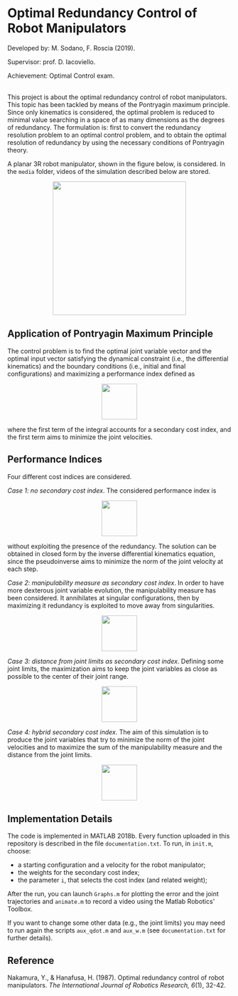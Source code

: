 # Optimal Redundancy Control of Robot Manipulators
Developed by: M. Sodano, F. Roscia (2019).

Supervisor: prof. D. Iacoviello.

Achievement: Optimal Control exam.\
<br>



This project is about the optimal redundancy control of robot manipulators. This topic has been tackled by means of the Pontryagin maximum principle. Since only kinematics is considered, the optimal problem is reduced to minimal value searching in a space of as many dimensions as the degrees of redundancy. The formulation is: first to convert the redundancy resolution problem to an optimal control problem, and to obtain the optimal resolution of redundancy by using the necessary conditions of Pontryagin theory. 

A planar 3R robot manipulator, shown in the figure below, is considered. In the `media` folder, videos of the simulation described below are stored.

<p align="center"> <img src="https://user-images.githubusercontent.com/62264708/83418309-ad81d880-a423-11ea-9d65-b91d99ce724f.png" width="300"> </p>

## Application of Pontryagin Maximum Principle
The control problem is to find the optimal joint variable vector and the optimal input vector satisfying the dynamical constraint (i.e., the differential kinematics) and the boundary conditions (i.e., initial and final configurations) and maximizing a performance index defined as

<p align="center"> <img src="https://user-images.githubusercontent.com/62264708/83418873-8bd52100-a424-11ea-8d1a-abb22dc9c4ee.PNG" height="80"> </p>

where the first term of the integral accounts for a secondary cost index, and the first term aims to minimize the joint velocities.

## Performance Indices
Four different cost indices are considered.

*Case 1: no secondary cost index*. The considered performance index is 


<p align="center"> <img src="https://user-images.githubusercontent.com/62264708/83418875-8bd52100-a424-11ea-9d78-6bdc5ff86c39.PNG" height="80"> </p>

without exploiting the presence of the redundancy. The solution can be obtained in closed form by the inverse differential kinematics equation, since the pseudoinverse aims to minimize the norm of the joint velocity at each step.

*Case 2: manipulability measure as secondary cost index*. In order to have more dexterous joint variable evolution, the manipulability measure has been considered. It annihilates at singular configurations, then by maximizing it redundancy is exploited to move away from singularities.  

<p align="center"> <img src="https://user-images.githubusercontent.com/62264708/83418869-8b3c8a80-a424-11ea-8e98-2211081845c2.PNG" height="80"> </p>

*Case 3: distance from joint limits as secondary cost index*. Defining some joint limits, the maximization aims to keep the joint variables as close as possible to the center of their joint range.

<p align="center"> <img src="https://user-images.githubusercontent.com/62264708/83418871-8b3c8a80-a424-11ea-8225-a1d9707048a8.PNG" height="80"> </p>

*Case 4: hybrid secondary cost index*. The aim of this simulation is to produce the joint variables that try to minimize the norm of the joint velocities and to maximize the sum of the manipulability measure and the distance from the joint limits.

<p align="center"> <img src="https://user-images.githubusercontent.com/62264708/83418868-8aa3f400-a424-11ea-8a35-0f37bd0a815c.PNG" height="80"> </p>

## Implementation Details
The code is implemented in MATLAB 2018b. Every function uploaded in this repository is described in the file `documentation.txt`. To run, in `init.m`, choose:
- a starting configuration and a velocity for the robot manipulator;
- the weights for the secondary cost index;
- the parameter `i`, that selects the cost index (and related weight);

After the run, you can launch `Graphs.m` for plotting the error and the joint trajectories and `animate.m` to record a video using the Matlab Robotics' Toolbox.

If you want to change some other data (e.g., the joint limits) you may need to run again the scripts `aux_qdot.m` and `aux_w.m` (see `documentation.txt` for further details). 

## Reference
Nakamura, Y., & Hanafusa, H. (1987). Optimal redundancy control of robot manipulators. *The International Journal of Robotics Research, 6*(1), 32-42.
